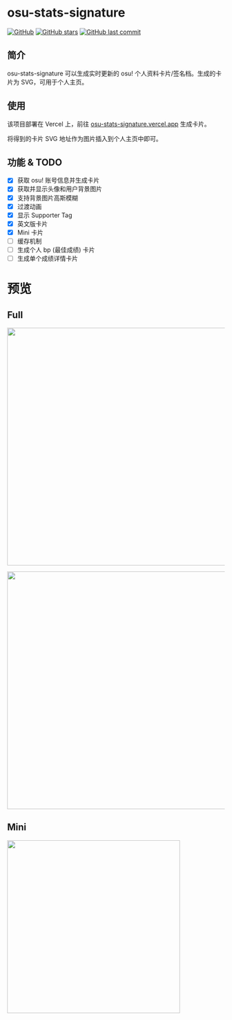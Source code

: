 # osu-stats-signature

[![GitHub](https://img.shields.io/github/license/solstice23/osu-stats-signature?color=blue&style=for-the-badge)](https://github.com/solstice23/osu-stats-signature/blob/master/LICENSE) [![GitHub stars](https://img.shields.io/github/stars/solstice23/osu-stats-signature?color=ff69b4&style=for-the-badge)](https://github.com/solstice23/osu-stats-signature/stargazers) [![GitHub last commit](https://img.shields.io/github/last-commit/solstice23/osu-stats-signature?style=for-the-badge)](https://github.com/solstice23/osu-stats-signature/commits/master)

## 简介

osu-stats-signature 可以生成实时更新的 osu! 个人资料卡片/签名档。生成的卡片为 SVG，可用于个人主页。

## 使用

该项目部署在 Vercel 上，前往 [osu-stats-signature.vercel.app](https://osu-stats-signature.vercel.app) 生成卡片。

将得到的卡片 SVG 地址作为图片插入到个人主页中即可。

## 功能 & TODO

- [x] 获取 osu! 账号信息并生成卡片
- [x] 获取并显示头像和用户背景图片
- [x] 支持背景图片高斯模糊
- [x] 过渡动画
- [x] 显示 Supporter Tag
- [x] 英文版卡片
- [x] Mini 卡片
- [ ] 缓存机制
- [ ] 生成个人 bp (最佳成绩) 卡片
- [ ] 生成单个成绩详情卡片

# 预览

## Full

<a href="https://osu.ppy.sh/users/7562902/"><img src="https://osu-stats-signature.vercel.app/card?user=mrekk&mode=std&lang=en&animation=true" width="550" /></a>

<a href="https://osu.ppy.sh/users/21226378/"><img src="https://osu-stats-signature.vercel.app/card?user=solstice23&mode=std&animation=true" width="550" /></a>

## Mini

<a href="https://osu.ppy.sh/users/21226378/"><img src="https://osu-stats-signature.vercel.app/card?user=solstice23&mode=std&blur=6&animation=true&mini=true" width="400" /></a>
